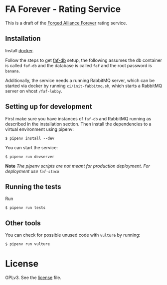 # FA Forever - Rating Service

This is a draft of the [Forged Alliance Forever](http://www.faforever.com/) rating service.

## Installation

Install [docker](https://www.docker.com).

Follow the steps to get [faf-db](https://github.com/FAForever/db) setup, the following assumes the db container is called `faf-db` and the database is called `faf` and the root password is `banana`.

Additionally, the service needs a running RabbitMQ server, which can be started
via docker by running `ci/init-fabbitmq.sh`,
which starts a RabbitMQ server on vhost `/faf-lobby`.

## Setting up for development

First make sure you have instances of `faf-db` and RabbitMQ running as described in the
installation section. Then install the dependencies to a virtual environment
using pipenv:

    $ pipenv install --dev

You can start the service:

    $ pipenv run devserver

**Note** *The pipenv scripts are not meant for production deployment. For
deployment use `faf-stack`*

## Running the tests

Run

    $ pipenv run tests

## Other tools

You can check for possible unused code with `vulture` by running:

    $ pipenv run vulture

# License

GPLv3. See the [license](license.txt) file.

